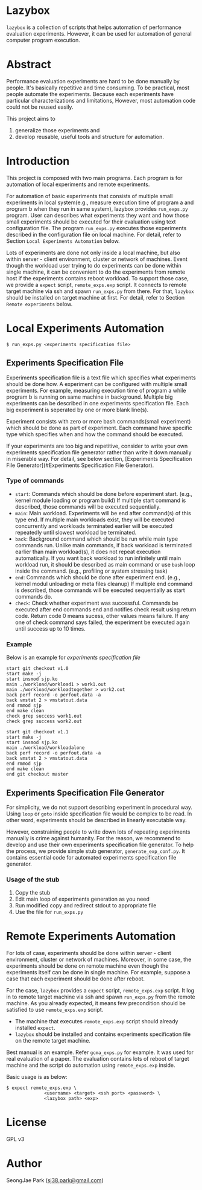 Lazybox
=======

`lazybox` is a collection of scripts that helps automation of performance
evaluation experiments. However, it can be used for automation of general
computer program execution.


Abstract
========

Performance evaluation experiments are hard to be done manually by people. It's
basically repetitive and time consuming. To be practical, most people automate
the experiments. Because each experiments have particular characterizations and
limitations, However, most automation code could not be reused easily.

This project aims to

1. generalize those experiments and
2. develop reusable, useful tools and structure for automation.


Introduction
============

This project is composed with two main programs. Each program is for automation
of local experiments and remote experiments.

For automation of basic experiments that consists of multiple small experiments
in local system(e.g., measure execution time of program a and program b when
they run in same system), lazybox provides `run_exps.py` program.
User can describes what experiments they want and how those small experiments
should be executed for their evaluation using text configuration file.
The program `run_exps.py` executes those experiments described in
the configuration file on local machine.
For detail, refer to Section `Local Experiments Automation` below.

Lots of experiments are done not only inside a local machine, but also within
server - client environment, cluster or network of machines.
Event though the workload user trying to do experiments can be done within
single machine, it can be convenient to do the experiments from remote host if
the experiments contains reboot workload.
To support those case, we provide a `expect` script, `remote_exps.exp` script.
It connects to remote target machine via ssh and spawn `run_exps.py` from
there.
For that, `lazybox` should be installed on target machine at first. For detail,
refer to Section `Remote experiments` below.


Local Experiments Automation
============================

`$ run_exps.py <experiments specification file>`


Experiments Specification File
------------------------------

Experiments specification file is a text file which specifies what experiments
should be done how.
A experiment can be configured with multiple small experiments. For example,
measuring execution time of program a while program b is running on same
machine in background.
Multiple big experiments can be described in one experiments specification
file.
Each big experiment is seperated by one or more blank line(s).

Experiment consists with zero or more bash commands(small experiment) which
should be done as part of experiment.
Each command have specific type which specifies when and how the command should
be executed.

If your experiments are too big and repetitive, consider to write your own
experiments specification file generator rather than write it down manually in
miserable way. For detail, see below section, [Experiments Specification File
Generator](#Experiments Specification File Generator).


### Type of commands

 * `start`: Commands which should be done before experiment start.
   (e.g., kernel module loading or program build)
   If multiple start command is described, those commands will be executed
   sequentially.
 * `main`: Main workload. Experiments will be end after command(s) of this type
   end. If multiple main workloads exist, they will be executed concurrently
   and workloads terminated earlier will be executed repeatedly until slowest
   workload be terminated.
 * `back`: Background command which should be run while main type commands run.
   Unlike main commands, if back workload is terminated earlier than main
   workload(s), it does not repeat execution automatically. If you want back
   workload to run infinitely until main workload run, it should be described as
   main command or use `bash` loop inside the command.
   (e.g., profiling or system stressing task)
 * `end`: Commands which should be done after experiment end.
   (e.g., kernel modul unloading or meta files cleanup)
   If multiple end command is described, those commands will be executed
   sequentially as start commands do.
 * `check`: Check whether experiment was successful. Commands be executed after
   end commands end and notifies check result using return code. Return code 0
   means sucess, other values means failure. If any one of check command says
   failed, the experiment be executed again until success up to 10 times.


### Example

Below is an example for *experiments specification file*
```
start git checkout v1.0
start make -j
start insmod sjp.ko
main ./workload/workload1 > work1.out
main ./workload/workloadtogether > work2.out
back perf record -o perfout.data -a
back vmstat 2 > vmstatout.data
end rmmod sjp
end make clean
check grep success work1.out
check grep success work2.out

start git checkout v1.1
start make -j
start insmod sjp.ko
main ./workload/workloadalone
back perf record -o perfout.data -a
back vmstat 2 > vmstatout.data
end rmmod sjp
end make clean
end git checkout master
```


Experiments Specification File Generator
----------------------------------------

For simplicity, we do not support describing experiment in procedural way.
Using `loop` or `goto` inside specification file would be complex to be read.
In other word, experiments should be described in linearly executable way.

However, constraining people to write down lots of repeating experiments
manually is crime against humanity.
For the reason, we recommend to develop and use their own experiments
specification file generator.
To help the process, we provide simple stub generator, `generate_exp_conf.py`.
It contains essential code for automated experiments specification file
generator.


### Usage of the stub

1. Copy the stub
2. Edit main loop of experiments generation as you need
3. Run modified copy and redirect stdout to appropriate file
4. Use the file for `run_exps.py`


Remote Experiments Automation
=============================

For lots of case, experiments should be done within server - client
environment, cluster or network of machines.
Moreover, in some case, the experiments should be done on remote machine even
though the experiments itself can be done in single machine.
For example, suppose a case that each experiment should be done after reboot.

For the case, `lazybox` provides a `expect` script, `remote_exps.exp` script.
It log in to remote target machine via ssh and spawn `run_exps.py` from the
remote machine.
As you already expected, it means few precondition should be satisfied to use
`remote_exps.exp` script.
- The machine that executes `remote_exps.exp` script should already
  installed `expect`.
- `lazybox` should be installed and contains experiments specification file on
  the remote target machine.

Best manual is an example.
Refer `gcma_exps.py` for example.
It was used for real evaluation of a paper.
The evaluation contains lots of reboot of target machine and the script do
automation using `remote_exps.exp` inside.

Basic usage is as below:
```
$ expect remote_exps.exp \
              <username> <target> <ssh port> <password> \
              <lazybox path> <exp>
```


License
=======

GPL v3


Author
======

SeongJae Park (sj38.park@gmail.com)
